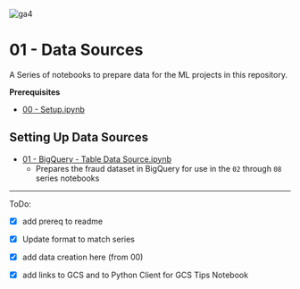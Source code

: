 ![ga4](https://www.google-analytics.com/collect?v=2&tid=G-6VDTYWLKX6&cid=1&en=page_view&sid=1&dl=statmike%2Fvertex-ai-mlops%2F01+-+Data+Sources&dt=readme.md)
# 01 - Data Sources

A Series of notebooks to prepare data for the ML projects in this repository.

**Prerequisites**
- [00 - Setup.ipynb](../00%20-%20Setup/00%20-%20Environment%20Setup.ipynb)

## Setting Up Data Sources
- [01 - BigQuery - Table Data Source.ipynb](./01%20-%20BigQuery%20-%20Table%20Data%20Source.ipynb)
    - Prepares the fraud dataset in BigQuery for use in the `02` through `08` series notebooks
    
---
ToDo:
- [X] add prereq to readme
- [X] Update format to match series
- [X] add data creation here (from 00)
- [X] add links to GCS and to Python Client for GCS Tips Notebook

